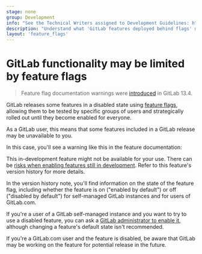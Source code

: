 ```yaml
---
stage: none
group: Development
info: "See the Technical Writers assigned to Development Guidelines: https://about.gitlab.com/handbook/product/ux/technical-writing/#assignments-to-development-guidelines"
description: "Understand what 'GitLab features deployed behind flags' means."
layout: 'feature_flags'
---
```


# GitLab functionality may be limited by feature flags

> Feature flag documentation warnings were [introduced](https://gitlab.com/gitlab-org/gitlab/-/issues/227806) in GitLab 13.4.

GitLab releases some features in a disabled state using [feature flags](../development/feature_flags/index.md),
allowing them to be tested by specific groups of users and strategically
rolled out until they become enabled for everyone.

As a GitLab user, this means that some features included in a GitLab release
may be unavailable to you.

In this case, you'll see a warning like this in the feature documentation:

This in-development feature might not be available for your use. There can be
[risks when enabling features still in development](../administration/feature_flags.md#risks-when-enabling-features-still-in-development).
Refer to this feature's version history for more details.

In the version history note, you'll find information on the state of the
feature flag, including whether the feature is on ("enabled by default") or
off ("disabled by default") for self-managed GitLab instances and for users of
GitLab.com.

If you're a user of a GitLab self-managed instance and you want to try to use a
disabled feature, you can ask a [GitLab administrator to enable it](../administration/feature_flags.md),
although changing a feature's default state isn't recommended.

If you're a GitLab.com user and the feature is disabled, be aware that GitLab may
be working on the feature for potential release in the future.
